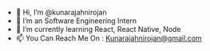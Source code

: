 - 👋 Hi, I’m @kunarajahnirojan
- 👀 I’m an Software Engineering Intern
- 🌱 I’m currently learning React, React Native, Node
- 📫 You Can Reach Me On : Kunarajahnirojan@gmail.com

